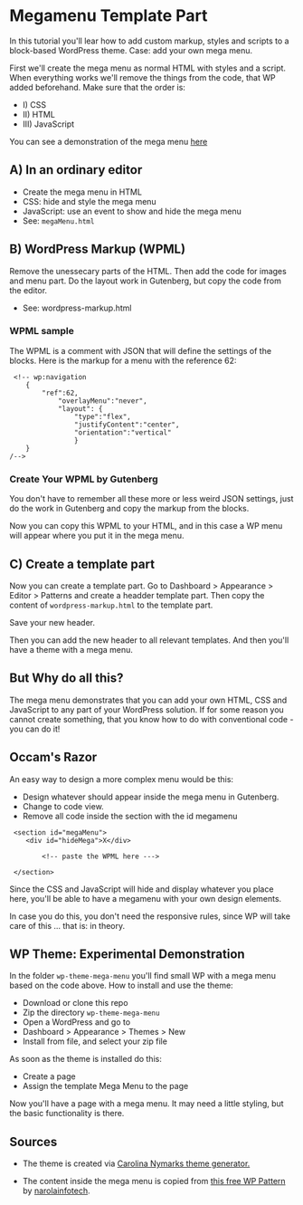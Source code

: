 # Megamenu Template Part

In this tutorial you'll lear how to add custom markup, styles and scripts to a block-based WordPress theme. Case: add your own mega menu.

First we'll create the mega menu as normal HTML with styles and a script. When everything works we'll remove the things from the code, that WP added beforehand. Make sure that the order is:

* I) CSS
* II) HTML
* III) JavaScript

You can see a demonstration of the mega menu [here](https://thoth.dk/index.php/2024/01/17/mega-menu-2/)

## A) In an ordinary editor 

* Create the mega menu in HTML
* CSS: hide and style the mega menu
* JavaScript: use an event to show and hide the mega menu
* See: `megaMenu.html`

## B) WordPress Markup (WPML)

Remove the unessecary parts of the HTML. Then add the code for images and menu part. Do the layout work in Gutenberg, but copy the code from the editor.

* See: wordpress-markup.html

### WPML sample

The WPML is a comment with JSON that will define the settings of the blocks. Here is the markup for a menu with the reference 62:

~~~~
 <!-- wp:navigation 
    {
        "ref":62,
            "overlayMenu":"never",
            "layout": {
                "type":"flex",
                "justifyContent":"center",
                "orientation":"vertical"
                }
    } 
/-->
~~~~

### Create Your WPML by Gutenberg

You don't have to remember all these more or less weird JSON settings, just do the work in Gutenberg and copy the markup from the blocks.

Now you can copy this WPML to your HTML, and in this case a WP menu will appear where you put it in the mega menu.

## C) Create a template part 

Now you can create a template part. Go to Dashboard > Appearance > Editor > Patterns and create a headder template part. Then copy the content of `wordpress-markup.html` to the template part. 

Save your new header.

Then you can add the new header to all relevant templates. And then you'll have a theme with a mega menu.

## But Why do all this?

The mega menu demonstrates that you can add your own HTML, CSS and JavaScript to any part of your WordPress solution. If for some reason you cannot create something, that you know how to do with conventional code - you can do it!

## Occam's Razor

An easy way to design a more complex menu would be this:

* Design whatever should appear inside the mega menu in Gutenberg.
* Change to code view.
* Remove all code inside the section with the id megamenu

~~~~
 <section id="megaMenu">
    <div id="hideMega">X</div>    

        <!-- paste the WPML here --->
   
 </section>
~~~~

Since the CSS and JavaScript will hide and display whatever you place here, you'll be able to have a megamenu with your own design elements.

In case you do this, you don't need the responsive rules, since WP will take care of this ... that is: in theory.

## WP Theme: Experimental Demonstration

In the folder `wp-theme-mega-menu` you'll find small WP with a mega menu based on the code above. How to install and use the theme:

* Download or clone this repo
* Zip the directory `wp-theme-mega-menu` 
* Open a WordPress and go to
* Dashboard > Appearance > Themes > New
* Install from file, and select your zip file

As soon as the theme is installed do this:

* Create a page
* Assign the template Mega Menu to the page

Now you'll have a page with a mega menu. It may need a little styling, but the basic functionality is there.

## Sources

* The theme is created via [Carolina Nymarks theme generator.](https://fullsiteediting.com/block-theme-generator/)

* The content inside the mega menu is copied from [this free WP Pattern](https://wordpress.org/patterns/pattern/video-background-section/) by [narolainfotech](https://wordpress.org/patterns/author/narolainfotech).